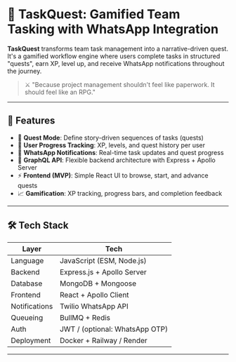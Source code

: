 # 🧭 TaskQuest: Gamified Team Tasking with WhatsApp Integration

**TaskQuest** transforms team task management into a narrative-driven quest. It's a gamified workflow engine where users complete tasks in structured "quests", earn XP, level up, and receive WhatsApp notifications throughout the journey.

> ⚔️ "Because project management shouldn't feel like paperwork. It should feel like an RPG."

---

## 🚀 Features

- 🎯 **Quest Mode**: Define story-driven sequences of tasks (quests)
- 👤 **User Progress Tracking**: XP, levels, and quest history per user
- 💬 **WhatsApp Notifications**: Real-time task updates and quest progress
- 🧠 **GraphQL API**: Flexible backend architecture with Express + Apollo Server
- ⚡ **Frontend (MVP)**: Simple React UI to browse, start, and advance quests
- 📈 **Gamification**: XP tracking, progress bars, and completion feedback

---

## 🛠 Tech Stack

| Layer        | Tech                          |
|--------------|-------------------------------|
| Language     | JavaScript (ESM, Node.js)     |
| Backend      | Express.js + Apollo Server    |
| Database     | MongoDB + Mongoose            |
| Frontend     | React + Apollo Client         |
| Notifications| Twilio WhatsApp API           |
| Queueing     | BullMQ + Redis                |
| Auth         | JWT / (optional: WhatsApp OTP)|
| Deployment   | Docker + Railway / Render     |

---



